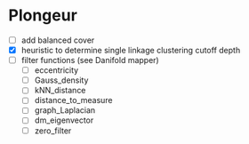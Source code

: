 # Plongeur

- [ ] add balanced cover
- [x] heuristic to determine single linkage clustering cutoff depth
- [ ] filter functions (see Danifold mapper)
    - [ ] eccentricity
    - [ ] Gauss_density
    - [ ] kNN_distance
    - [ ] distance_to_measure
    - [ ] graph_Laplacian
    - [ ] dm_eigenvector
    - [ ] zero_filter

